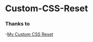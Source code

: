 # Custom-CSS-Reset


### Thanks to
-[My Custom CSS Reset](https://www.joshwcomeau.com/css/custom-css-reset/)
